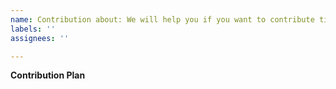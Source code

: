 ```yaml
---
name: Contribution about: We will help you if you want to contribute title: "[Contribution]"
labels: ''
assignees: ''

---
```


**Contribution Plan**
